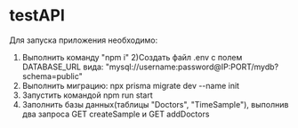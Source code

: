 # testAPI
Для запуска приложения необходимо:
1) Выполнить команду "npm i"
2)Создать файл .env с полем DATABASE_URL вида:
  "mysql://username:password@IP:PORT/mydb?schema=public"
3) Выполнить миграцию: npx prisma migrate dev --name init
4) Запустить командой npm run start
5) Заполнить базы данных(таблицы "Doctors", "TimeSample"), выполнив два запроса GET createSample и GET addDoctors
